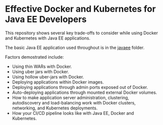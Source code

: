 # Effective Docker and Kubernetes for Java EE Developers
This repository shows several key trade-offs to consider while using Docker and Kubernetes with Java EE applications. 

The basic Java EE application used throughout is in the [javaee](/javaee) folder. 

Factors demostrated include:
* Using thin WARs with Docker.
* Using uber jars with Docker.
* Using hollow uber-jars with Docker.
* Deploying applications within Docker images.
* Deploying applications through admin ports exposed out of Docker.
* Auto-deploying applications through mounted external Docker volumes.
* How to make application server administration, clustering, autodiscovery and load-balancing work with Docker clusters, networking, and Kubernetes deployments.
* How your CI/CD pipeline looks like with Java EE, Docker and Kubernetes.

